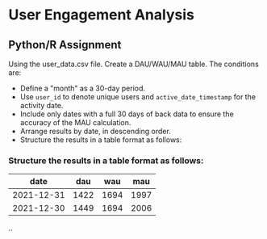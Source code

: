 # User Engagement Analysis

## Python/R Assignment
Using the user_data.csv file. Create a DAU/WAU/MAU table. The conditions are:

- Define a "month" as a 30-day period.
- Use `user_id` to denote unique users and `active_date_timestamp` for the activity date.
- Include only dates with a full 30 days of back data to ensure the accuracy of the MAU calculation.
- Arrange results by date, in descending order.
- Structure the results in a table format as follows:

### Structure the results in a table format as follows:

| date       | dau  | wau  | mau  |
|------------|------|------|------|
| 2021-12-31 | 1422 | 1694 | 1997 |
| 2021-12-30 | 1449 | 1694 | 2006 |
..